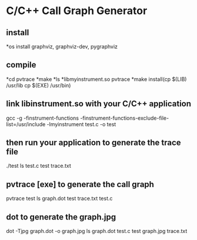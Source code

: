 C/C++ Call Graph Generator
==================

## install
*os install graphviz, graphviz-dev, pygraphviz
## compile
*cd pvtrace
*make
*ls
*libmyinstrument.so  pvtrace
*make install(cp $(LIB) /usr/lib cp $(EXE) /usr/bin)

## link libinstrument.so with your C/C++ application
gcc -g -finstrument-functions -finstrument-functions-exclude-file-list=/usr/include -lmyinstrument test.c -o test
## then run your application to generate the trace file
./test
ls
test.c           test           trace.txt
## pvtrace [exe] to generate the call graph
pvtrace test
ls
graph.dot        test           trace.txt
test.c
## dot to generate the graph.jpg
dot -Tjpg graph.dot -o graph.jpg
ls
graph.dot        test.c		   test
graph.jpg        trace.txt



